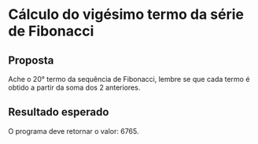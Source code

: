 # Cálculo do vigésimo termo da série de Fibonacci

## Proposta

Ache o 20° termo da sequência de Fibonacci, lembre se que cada termo é obtido a partir da soma dos 2 anteriores.

## Resultado esperado

O programa deve retornar o valor: 6765.